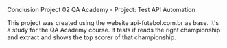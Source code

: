 Conclusion Project 02 QA Academy - Project: Test API Automation

This project was created using the website api-futebol.com.br as base. It's a study for the QA Academy course. It tests if reads the right championship and extract and shows the top scorer of that championship.
